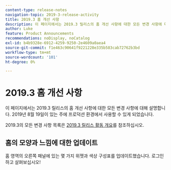 ```yaml
---
content-type: release-notes
navigation-topic: 2019-3-release-activity
title: 2019.3 홈 개선 사항
description: 이 페이지에서는 2019.3 릴리스의 홈 개선 사항에 대한 모든 변경 사항에 대해 설명합니다. 2019년 8월 19일이 있는 주에 프로덕션 환경에서 사용할 수 있게 되었습니다.
author: Luke
feature: Product Announcements
recommendations: noDisplay, noCatalog
exl-id: b4b9328e-6912-4259-9250-2e4609a0aea4
source-git-commit: f1e463c90641f9221228e335b583cab72762b3bd
workflow-type: tm+mt
source-wordcount: '101'
ht-degree: 0%

---
```


# 2019.3 홈 개선 사항

이 페이지에서는 2019.3 릴리스의 홈 개선 사항에 대한 모든 변경 사항에 대해 설명합니다. 2019년 8월 19일이 있는 주에 프로덕션 환경에서 사용할 수 있게 되었습니다.

2019.3의 모든 변경 사항 목록은 [2019.3 릴리스 활동 개요](../../../../product-announcements/product-releases/quarterly-release-archive/2019.3-release-activity/2019-3-release-activity-overview.md)를 참조하십시오.

## 홈의 모양과 느낌에 대한 업데이트

홈 영역의 오른쪽 패널에 있는 몇 가지 위젯과 색상 구성표를 업데이트했습니다. 로그인하고 살펴보십시오!
